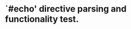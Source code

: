 `#echo' directive parsing and functionality test.
==================================================
